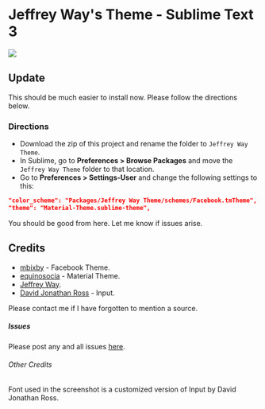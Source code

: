 # Jeffrey Way's Theme - Sublime Text 3

<img src="https://s3.amazonaws.com/f.cl.ly/items/3y211z3l0l3T2Y0p1i2L/Screen%20Shot%202016-04-23%20at%202.49.26%20PM.png" />

## Update
This should be much easier to install now. Please follow the directions below.

### Directions
+ Download the zip of this project and rename the folder to `Jeffrey Way Theme`.
+ In Sublime, go to **Preferences > Browse Packages** and move the `Jeffrey Way Theme` folder to that location.
+ Go to **Preferences > Settings-User** and change the following settings to this: 

```json
"color_scheme": "Packages/Jeffrey Way Theme/schemes/Facebook.tmTheme",
"theme": "Material-Theme.sublime-theme",
```

You should be good from here. Let me know if issues arise.

## Credits
+ [mbixby](https://github.com/mbixby/facebook-color-scheme) - Facebook Theme.
+ [equinosocia](http://equinusocio.github.io/material-theme/) - Material Theme.
+ [Jeffrey Way](https://github.com/JeffreyWay).
+ [David Jonathan Ross](http://www.djr.com/typefaces/Input) - Input.

Please contact me if I have forgotten to mention a source.

##### Issues
Please post any and all issues [here](https://github.com/christopherburton/Jeffrey-Way-Theme/issues).

###### Other Credits
Font used in the screenshot is a customized version of Input by David Jonathan Ross.
